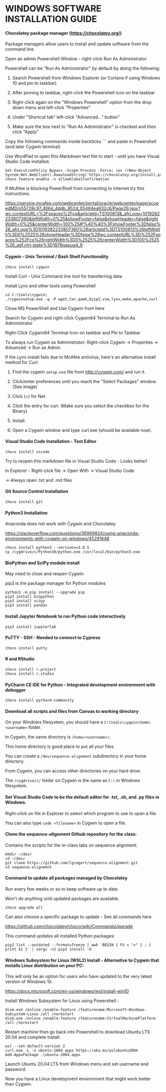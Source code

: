 # WINDOWS SOFTWARE INSTALLATION GUIDE



#### Chocolatey package manager (https://chocolatey.org/)

Package managers allow users to install and update software from the command line

Open an admin Powershell Window - right-click Run As Administrator 

Powershell can be "Run As Administrator" by default by doing the following:

1) Search Powershell from Windows Explorer (or Cortana if using Windows 10 and pin to taskbar)

2) After pinning to taskbar, right-click the Powershell icon on the taskbar

3) Right-click again on the "Windows Powershell" option from the drop down menu and left-click "Properties"

4) Under "Shortcut tab" left-click "Advanced..." button"

5) Make sure the box next to "Run As Administrator" is checked and then click "Apply"

Copy the following commands inside backticks ``` and paste in Powershell (and later Cygwin terminal)

Use WordPad to open this Markdown text file to start - until you have Visual Studio Code installed.


```
Set-ExecutionPolicy Bypass -Scope Process -Force; iex ((New-Object System.Net.WebClient).DownloadString('https://chocolatey.org/install.ps1'))
choco feature enable -n allowGlobalConfirmation
```

If McAfee is blocking PowerShell from connecting to Internet
try this instructions.

https://service.mcafee.com/webcenter/portal/oracle/webcenter/page/scopedMD/s55728c97_466d_4ddb_952d_05484ea932c6/Page29.jspx?wc.contextURL=%2Fspaces%2Fcp&articleId=TS100813&_afrLoop=1019282233807360&leftWidth=0%25&showFooter=false&showHeader=false&rightWidth=0%25&centerWidth=100%25#!%40%40%3FshowFooter%3Dfalse%26_afrLoop%3D1019282233807360%26articleId%3DTS100813%26leftWidth%3D0%2525%26showHeader%3Dfalse%26wc.contextURL%3D%252Fspaces%252Fcp%26rightWidth%3D0%2525%26centerWidth%3D100%2525%26_adf.ctrl-state%3D1879qapug4_9



#### Cygwin - Unix Terminal / Bash Shell Functionality

```
choco install cygwin
```

Install Curl - Unix Command line tool for transferring data

Install Lynx and other tools using Powershell

```
cd C:\tools\cygwin\
./cygwinsetup.exe -q -P wget,tar,qawk,bzip2,vim,lynx,make,apache,curl
```

Close MS PowerShell and Use Cygwin from here

Search for Cygwin and right-click Cygwin64 Terminal to Run As Administrator

Right-Click Cygwin64 Terminal Icon on taskbar and Pin to Taskbar

To always run Cygwin as Administrator: Right-click Cygwin -> Properties -> Advanced -> Run as Admin

If the Lynx install fails due to McAfee antivirus, here's an alternative install method for Curl:

1) Find the cygwin `setup.exe` file from http://cygwin.com/ and run it.

2) Click/enter preferences until you reach the "Select Packages" window. (See image)

3) Click (+) for Net

4) Click the entry for curl. (Make sure you select the checkbox for the Binary)

5) Install.

6) Open a Cygwin window and type curl.exe (should be available now).



#### Visual Studio Code Installation - Text Editor

```
choco install vscode
```

Try to reopen this markdown file in Visual Studio Code - Looks better!

In Explorer - Right-click file -> Open With -> Visual Studio Code

-> Always open .txt and .md files 



#### Git Source Control Installation

```
choco install git
```



#### Python3 Installation

Anaconda does not work with Cygwin and Chocolatey

https://stackoverflow.com/questions/36969824/using-anaconda-environments-with-cygwin-on-windows/45291648

```
choco install python3 --version==3.8.5
cp /cygdrive/c/Python38/python.exe /usr/local/bin/python3.exe
```



#### BioPython and SciPy module install

May need to close and reopen Cygwin

pip3 is the package manager for Python modules

```
python3 -m pip install --upgrade pip
pip3 install biopython
pip3 install scipy
pip3 install pandas
```



#### Install Jupyter Notebook to run Python code interactively

```
pip3 install jupyterlab
```



#### PuTTY - SSH - Needed to connect to Cypress

```
choco install putty
```



#### R and RStudio

```
choco install r.project
choco install r.studio
```



#### PyCharm CE IDE for Python - Integrated development environment with debugger

```
choco install pycharm-community
```



#### Download all scripts and files from Canvas to working directory

On your Windows filesystem, you should have a `C:\tools\cygwin\home\<username>` folder.

In Cygwin, the same directory is `/home/<username>/`.

This home directory is good place to put all your files.

You can create a `/dev/sequence-alignment` subdirectory in your home directory.

From Cygwin, you can access other directories on your hard drive.

The `/cygdrive/c/` folder on Cygwin is the same as `C:\` in Windows filesystem.



#### Set Visual Studio Code to be the default editor for .txt, .sh, and .py files in Windows.

Right-click on file in Explorer to select which program to use to open a file.

You can also type `code <filename>` in Cygwin to open a file.



#### Clone the sequence-alignment Github repository for the class:

Contains the scripts for the in-class labs on sequence alignment.

```
mkdir ~/dev/
cd ~/dev/
git clone https://github.com/lgragert/sequence-alignment.git
cd sequence-alignment
```



#### Command to update all packages managed by Chocolatey

Run every few weeks or so to keep software up to date.

Won't do anything until updated packages are available.

```
choco upgrade all
```

Can also choose a specific package to update - See all commands here

https://github.com/chocolatey/choco/wiki/CommandsUpgrade

This command updates all installed Python packages:

```
pip3 list --outdated --format=freeze | awk 'BEGIN { FS = "=" } ; { print $1 }' | xargs -n1 pip3 install -U
```



#### Windows Subsystem for Linux (WSL2) Install - Alternative to Cygwin that installs Linux distribution on your PC:

This will only be an option for users who have updated to the very latest version of Windows 10.

https://docs.microsoft.com/en-us/windows/wsl/install-win10

Install Windows Subsystem for Linux using Powershell :

```
dism.exe /online /enable-feature /featurename:Microsoft-Windows-Subsystem-Linux /all /norestart
dism.exe /online /enable-feature /featurename:VirtualMachinePlatform /all /norestart
```

Restart machine then go back into Powershell to download Ubuntu LTS 20.04 and complete install:

```
wsl --set-default-version 2
curl.exe -L -o ubuntu-2004.appx https://aka.ms/wslubuntu2004
Add-AppxPackage .\ubuntu-2004.appx
```

Launch Ubuntu 20.04 LTS from Windows menu and set username and password.

Now you have a Linux development environment that might work better than Cygwin.
